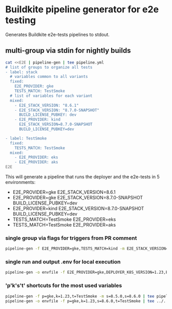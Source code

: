# Buildkite pipeline generator for e2e testing

Generates Buildkite e2e-tests pipelines to stdout.

## multi-group via stdin for nightly builds

```sh
cat <<E2E | pipeline-gen | tee pipeline.yml
# list of groups to organize all tests
- label: stack
  # variables common to all variants
  fixed:
    E2E_PROVIDER: gke
    TESTS_MATCH: TestSmoke
  # list of variables for each variant
  mixed:
    - E2E_STACK_VERSION: "8.6.1"
    - E2E_STACK_VERSION: "8.7.0-SNAPSHOT"
      BUILD_LICENSE_PUBKEY: dev
    - E2E_PROVIDER: kind
      E2E_STACK_VERSION=8.7.0-SNAPSHOT
      BUILD_LICENSE_PUBKEY=dev

- label: TestSmoke
  fixed:
    TESTS_MATCH: TestSmoke
  mixed:
    - E2E_PROVIDER: eks
    - E2E_PROVIDER: aks
E2E
```

This will generate a pipeline that runs the deployer and the e2e-tests in 5 environments:
- E2E_PROVIDER=gke E2E_STACK_VERSION=8.6.1
- E2E_PROVIDER=gke E2E_STACK_VERSION=8.7.0-SNAPSHOT BUILD_LICENSE_PUBKEY=dev
- E2E_PROVIDER=kind E2E_STACK_VERSION=8.7.0-SNAPSHOT BUILD_LICENSE_PUBKEY=dev
- TESTS_MATCH=TestSmoke E2E_PROVIDER=eks
- TESTS_MATCH=TestSmoke E2E_PROVIDER=aks

### single group via flags for triggers from PR comment

```sh
pipeline-gen -f E2E_PROVIDER=gke,TESTS_MATCH=kind -m E2E_STACK_VERSION=8.5.0.3,E2E_STACK_VERSION=8.6.0 | tee pipeline.yml
```

### single run and output .env for local execution

```sh
pipeline-gen -o envfile -f E2E_PROVIDER=gke,DEPLOYER_K8S_VERSION=1.23,E2E_STACK_VERSION=8.6.0,TESTS_MATCH=TestSmoke | tee ../../../.env
```

### 'p'k's't' shortcuts for the most used variables

```sh
pipeline-gen -f p=gke,k=1.23,t=TestSmoke -m s=8.5.0,s=8.6.0 | tee pipeline.yml
pipeline-gen -o envfile -f p=gke,k=1.23,s=8.6.0,t=TestSmoke | tee ../../../.env
```
